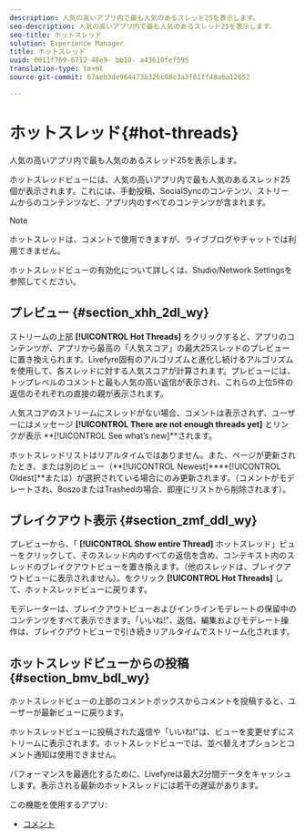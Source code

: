 ```yaml
---
description: 人気の高いアプリ内で最も人気のあるスレッド25を表示します。
seo-description: 人気の高いアプリ内で最も人気のあるスレッド25を表示します。
seo-title: ホットスレッド
solution: Experience Manager
title: ホットスレッド
uuid: 0011f769-6712-48e9- bb10- a43610fef595
translation-type: tm+mt
source-git-commit: 67aeb3de964473b326c88c3a3f81ff48a6a12652

---
```



# ホットスレッド{#hot-threads}

人気の高いアプリ内で最も人気のあるスレッド25を表示します。

ホットスレッドビューには、人気の高いアプリ内で最も人気のあるスレッド25個が表示されます。これには、手動投稿、SocialSyncのコンテンツ、ストリームからのコンテンツなど、アプリ内のすべてのコンテンツが含まれます。

>[!NOTE]
>
>ホットスレッドは、コメントで使用できますが、ライブブログやチャットでは利用できません。

ホットスレッドビューの有効化について詳しくは、Studio/Network Settingsを参照してください。

## プレビュー {#section_xhh_2dl_wy}

ストリームの上部 **[!UICONTROL Hot Threads]** をクリックすると、アプリのコンテンツが、アプリから最高の「人気スコア」の最大25スレッドのプレビューに置き換えられます。Livefyre固有のアルゴリズムと進化し続けるアルゴリズムを使用して、各スレッドに対する人気スコアが計算されます。プレビューには、トップレベルのコメントと最も人気の高い返信が表示され、これらの上位5件の返信のそれぞれの直接の親が表示されます。

人気スコアのストリームにスレッドがない場合、コメントは表示されず、ユーザーにはメッセージ **[!UICONTROL There are not enough threads yet]** とリンクが表示 **[!UICONTROL See what’s new]**されます。

ホットスレッドリストはリアルタイムではありません。また、ページが更新されたとき、または別のビュー（**[!UICONTROL Newest]****[!UICONTROL Oldest]**または）が選択されている場合にのみ更新されます。（コメントがモデレートされ、BoszoまたはTrashedの場合、即座にリストから削除されます）。

## ブレイクアウト表示 {#section_zmf_ddl_wy}

プレビューから、「 **[!UICONTROL Show entire Thread]** ホットスレッド」ビューをクリックして、そのスレッド内のすべての返信を含め、コンテキスト内のスレッドのブレイクアウトビューを置き換えます。（他のスレッドは、ブレイクアウトビューに表示されません）。をクリック **[!UICONTROL Hot Threads]** して、ホットスレッドビューに戻ります。

モデレーターは、ブレイクアウトビューおよびインラインモデレートの保留中のコンテンツをすべて表示できます。「いいね!"、返信、編集およびモデレート操作は、ブレイクアウトビューで引き続きリアルタイムでストリーム化されます。

## ホットスレッドビューからの投稿 {#section_bmv_bdl_wy}

ホットスレッドビューの上部のコメントボックスからコメントを投稿すると、ユーザーが最新ビューに戻ります。

ホットスレッドビューに投稿された返信や「いいね!"は、ビューを変更せずにストリームに表示されます。ホットスレッドビューでは、並べ替えオプションとコメント通知は使用できません。

パフォーマンスを最適化するために、Livefyreは最大2分間データをキャッシュします。表示される最新のホットスレッドには若干の遅延があります。



この機能を使用するアプリ:

* [コメント](/help/using/c-about-apps/c-comments/c-comments.md)

